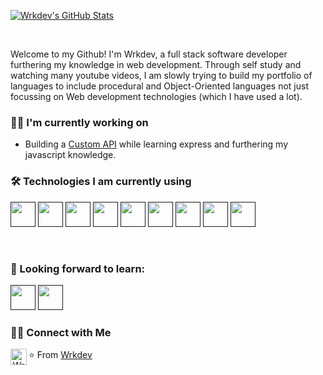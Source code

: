 [![Wrkdev's GitHub Stats](https://github-readme-stats.vercel.app/api?username=wrkdev&show_icons=true)](https://github.com/wrkdev)


<br/>

Welcome to my Github! I'm Wrkdev, a full stack software developer furthering my knowledge in web development. Through self study and watching many youtube videos, I am slowly trying to build my portfolio of languages to include procedural and Object-Oriented languages not just focussing on Web development technologies (which I have used a lot).

<h3> 👷‍♂️ I'm currently working on</h3>

- Building a [Custom API](https://github.com/wrkdev/custom-api) while learning express and furthering my javascript knowledge.

<h3>🛠 Technologies I am currently using</h3>

<a href="" target="_blank"><img height="40" src="http://3con14.biz/code/_data/js/intro/js-logo.png"></a>
<a href="" target="_blank"><img height="40" src="https://www.vectorlogo.zone/logos/nodejs/nodejs-icon.svg"></a>
<a href="" target="_blank"><img height="40" src="https://www.vectorlogo.zone/logos/json/json-ar21.svg"></a>
<a href="" target="_blank"><img height="40" src="https://www.vectorlogo.zone/logos/reactjs/reactjs-icon.svg"></a>
<a href="" target="_blank"><img height="40" src="https://www.vectorlogo.zone/logos/github/github-tile.svg"></a>
<a href="" target="_blank"><img height="40" src="https://www.vectorlogo.zone/logos/mysql/mysql-official.svg"></a>
<a href="" target="_blank"><img height="40" src="https://www.vectorlogo.zone/logos/linux/linux-icon.svg"></a>
<a href="" target="_blank"><img height="40" src="https://github.com/jalbertsr/logo-badge-images/blob/master/img/rsz_apache.png?raw=true"></a>
<a href="" target="_blank"><img height="40" src="https://www.vectorlogo.zone/logos/php/php-icon.svg"></a>

<br/>

<h3>🌱 Looking forward to learn:</h3>
<a href="" target="_blank"><img height="40" src="https://github.com/jalbertsr/logo-badge-images/blob/master/img/rsz_python.png?raw=true"></a>
<a href="" target="_blank"><img height="40" src="https://github.com/MarioTerron/logo-images/blob/master/logos/expressjs.png"></a>

<br/>

<h3> 🤝🏻 Connect with Me </h3>

<p align="center">
  <a href="https://twitter.com/wrkdev">
    <img align="left" alt="Wrkdev | Twitter" width="26px" src="https://github.com/piyushP7pravin/piyushP7pravin/blob/master/Twitter.svg" />
  </a>
</p>

⭐️ From [Wrkdev](https://github.com/wrkdev)
